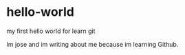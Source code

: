 # hello-world
my first hello world for learn git

Im jose and im writing about me because im learning Github.
